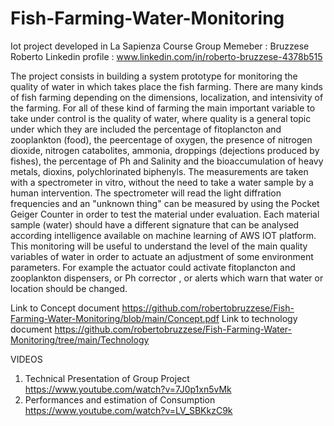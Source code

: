 # Fish-Farming-Water-Monitoring
Iot project developed in La Sapienza Course 
Group Memeber : Bruzzese Roberto 
Linkedin profile : www.linkedin.com/in/roberto-bruzzese-4378b515

The project consists in building a system prototype for monitoring the quality of water in which takes place the fish farming. There are many kinds of fish farming depending on the dimensions, localization, and intensivity of the farming. For all of these kind of farming the main important variable to take under control is the quality of water, where quality is a general topic under which they are included the percentage of fitoplancton and zooplankton (food), the peercentage of oxygen, the presence of nitrogen dioxide, nitrogen catabolites, ammonia, droppings (dejections produced by fishes), the	percentage of Ph and Salinity and the 	bioaccumulation of heavy metals, dioxins, polychlorinated biphenyls. The measurements are taken with a spectrometer in vitro, without the need to take a water sample by a human intervention. 
The spectrometer will read the light diffration frequencies and  an "unknown thing" can be measured by using the  Pocket Geiger Counter in order to test the material under evaluation.  Each material sample (water) should have a different signature that can be analysed according intelligence available on machine learning of AWS IOT platform.
This monitoring will be useful to understand the level of the main quality variables of water in order to actuate an adjustment of some environment parameters. For example the actuator could activate fitoplancton and zooplankton dispensers, or Ph corrector , or alerts which warn that water or location  should be changed.

Link to Concept document
https://github.com/robertobruzzese/Fish-Farming-Water-Monitoring/blob/main/Concept.pdf
Link to technology document
https://github.com/robertobruzzese/Fish-Farming-Water-Monitoring/tree/main/Technology

VIDEOS
1) Technical Presentation  of Group Project   https://www.youtube.com/watch?v=7J0p1xn5vMk
2) Performances and estimation of Consumption https://www.youtube.com/watch?v=LV_SBKkzC9k

